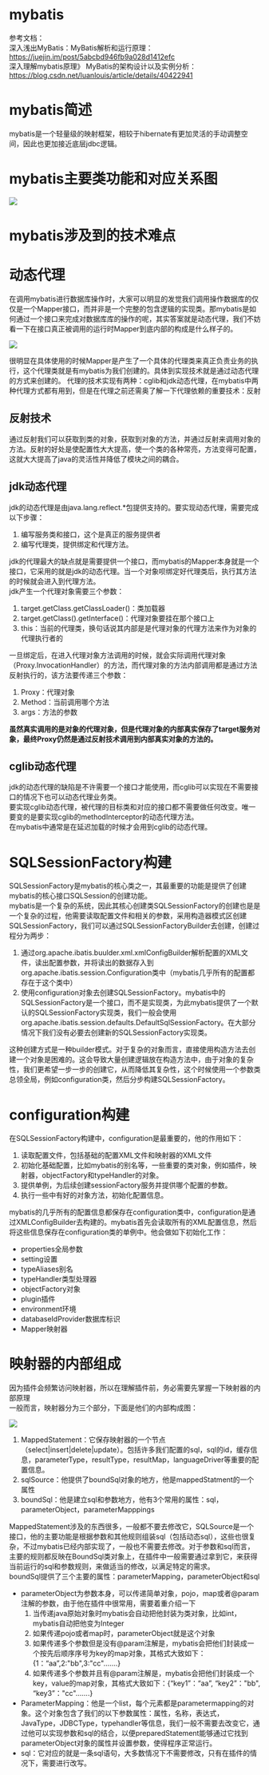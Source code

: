 # mybatis
参考文档：  
深入浅出MyBatis：MyBatis解析和运行原理：https://juejin.im/post/5abcbd946fb9a028d1412efc  
深入理解mybatis原理》 MyBatis的架构设计以及实例分析：https://blog.csdn.net/luanlouis/article/details/40422941

# mybatis简述
mybatis是一个轻量级的映射框架，相较于hibernate有更加灵活的手动调整空间，因此也更加接近底层jdbc逻辑。

# mybatis主要类功能和对应关系图

![](./source/mybatis_001.jpg)

# mybatis涉及到的技术难点

# 动态代理
在调用mybatis进行数据库操作时，大家可以明显的发觉我们调用操作数据库的仅仅是一个Mapper接口，而并非是一个完整的包含逻辑的实现类。那mybatis是如何通过一个接口来完成对数据库库的操作的呢，其实答案就是动态代理，我们不妨看一下在接口真正被调用的运行时Mapper到底内部的构成是什么样子的。    

![](./source/mybatis_002.jpg)

很明显在具体使用的时候Mapper是产生了一个具体的代理类来真正负责业务的执行，这个代理类就是有mybatis为我们创建的。具体到实现技术就是通过动态代理的方式来创建的。
代理的技术实现有两种：cglib和jdk动态代理，在mybatis中两种代理方式都有用到，但是在代理之前还需奥了解一下代理依赖的重要技术：反射  

## 反射技术
通过反射我们可以获取到类的对象，获取到对象的方法，并通过反射来调用对象的方法。反射的好处是使配置性大大提高，使一个类的各种常亮，方法变得可配置，这就大大提高了java的灵活性并降低了模块之间的耦合。  

## jdk动态代理
jdk的动态代理是由java.lang.reflect.*包提供支持的。要实现动态代理，需要完成以下步骤：  
1. 编写服务类和接口，这个是真正的服务提供者
2. 编写代理类，提供绑定和代理方法。

jdk的代理最大的缺点就是需要提供一个接口，而mybatis的Mapper本身就是一个接口，它采用的就是jdk的动态代理。当一个对象呗绑定好代理类后，执行其方法的时候就会进入到代理方法。  
jdk产生一个代理对象需要三个参数：  
1. target.getClass.getClassLoader()：类加载器
2. target.getClass().getInterface()：代理对象要挂在那个接口上
3. this：当前的代理类，换句话说其内部是是代理对象的代理方法来作为对象的代理执行者的

一旦绑定后，在进入代理对象方法调用的时候，就会实际调用代理对象（Proxy.InvocationHandler）的方法，而代理对象的方法内部调用都是通过方法反射执行的，该方法要传递三个参数：  
1. Proxy：代理对象
2. Method：当前调用哪个方法
3. args：方法的参数

**虽然真实调用的是对象的代理对象，但是代理对象的内部真实保存了target服务对象，最终Proxy仍然是通过反射技术调用到内部真实对象的方法的。**


## cglib动态代理
jdk的动态代理的缺陷是不许需要一个接口才能使用，而cglib可以实现在不需要接口的情况下也可以动态代理业务类。  
要实现cglib动态代理，被代理的目标类和对应的接口都不需要做任何改变。唯一要变的是要实现cglib的methodInterceptor的动态代理方法。  
在mybatis中通常是在延迟加载的时候才会用到cglib的动态代理。

# SQLSessionFactory构建
SQLSessionFactory是mybatis的核心类之一，其最重要的功能是提供了创建mybatis的核心接口SQLSession的创建功能。  
mybatis是一个复杂的系统，因此其核心创建类SQLSessionFactory的创建也是是一个复杂的过程，他需要读取配置文件和相关的参数，采用构造器模式区创建SQLSessionFactory，我们可以通过SQLSessionFactoryBuilder去创建，创建过程分为两步：  
1. 通过org.apache.ibatis.buulder.xml.xmlConfigBuilder解析配置的XML文件，读出配置参数，并将读出的数据存入到org.apache.ibatis.session.Configuration类中（mybatis几乎所有的配置都存在于这个类中）
2. 使用configuration对象去创建SQLSessionFactory。mybatis中的SQLSessionFactory是一个接口，而不是实现类，为此mybatis提供了一个默认的SQLSessionFactory实现类，我们一般会使用org.apache.ibatis.session.defaults.DefaultSqlSessionFactory。在大部分情况下我们没有必要去创建新的SQLSessionFactory实现类。

这种创建方式是一种builder模式。对于复杂的对象而言，直接使用构造方法去创建一个对象是困难的。这会导致大量创建逻辑放在构造方法中，由于对象的复杂性，我们更希望一步一步的创建它，从而降低其复杂性，这个时候使用一个参数类总领全局，例如configuration类，然后分步构建SQLSessionFactory。

# configuration构建
在SQLSessionFactory构建中，configuration是最重要的，他的作用如下：  
1. 读取配置文件，包括基础的配置XML文件和映射器的XML文件
2. 初始化基础配置，比如mybatis的别名等，一些重要的类对象，例如插件，映射器，objectFactory和typeHandler的对象。
3. 提供单例，为后续创建sessionFactory服务并提供哪个配置的参数。
4. 执行一些中有好的对象方法，初始化配置信息。

mybatis的几乎所有的配置信息都保存在configuration类中，configuration是通过XMLConfigBuilder去构建的。mybatis首先会读取所有的XML配置信息，然后将这些信息保存在configuration类的单例中。他会做如下初始化工作：  
* properties全局参数
* setting设置
* typeAliases别名
* typeHandler类型处理器
* objectFactory对象
* plugin插件
* environment环境
* databaseIdProvider数据库标识
* Mapper映射器

# 映射器的内部组成
因为插件会频繁访问映射器，所以在理解插件前，务必需要先掌握一下映射器的内部原理  
一般而言，映射器分为三个部分，下面是他们的内部构成图：  

![](./source/mybatis_003.jpg)

1. MappedStatement：它保存映射器的一个节点（select|insert|delete|update）。包括许多我们配置的sql，sql的id，缓存信息，parameterType，resultType，resultMap，languageDriver等重要的配置信息。
2. sqlSource：他提供了boundSql对象的地方，他是mappedStatment的一个属性
3. boundSql：他是建立sql和参数地方，他有3个常用的属性：sql，parameterObject，parameterMapppings

MappedStatement涉及的东西很多，一般都不要去修改它，SQLSource是一个接口，他的主要功能是根据参数和其他规则组装sql（包括动态sql），这些也很复杂，不过mybatis已经内部实现了，一般也不需要去修改。对于参数和sql而言，主要的规则都反映在BoundSql类对象上，在插件中一般需要通过拿到它，来获得当前运行的sql和参数规则，来做适当的修改，以满足特定的需求。  
boundSql提供了三个主要的属性：parameterMapping，parameterObject和sql  
* parameterObject为参数本身，可以传递简单对象，pojo，map或者@param注解的参数，由于他在插件中很常用，需要着重介绍一下
    1. 当传递java原始对象时mybatis会自动把他封装为类对象，比如int，mybatis自动把他变为Integer
    2. 如果传递pojo或者map时，parameterObject就是这个对象
    3. 如果传递多个参数但是没有@param注解是，mybatis会把他们封装成一个按先后顺序序号为key的map对象，其格式大致如下：{1：“aa”,2:"bb",3:"cc".......}
    4. 如果传递多个参数并且有@param注解是，mybatis会把他们封装成一个key，value的map对象，其格式大致如下：{“key1”：“aa”, “key2”："bb", “key3”："cc".......}
* ParameterMapping：他是一个list，每个元素都是parametermapping的对象。这个对象包含了我们的以下参数属性：属性，名称，表达式，JavaType，JDBCType，typehandler等信息，我们一般不需要去改变它，通过他可以实现参数和sql的结合，以便preparedStatement能够通过它找到parameterObject对象的属性并设置参数，使得程序正常运行。
* sql：它对应的就是一条sql语句，大多数情况下不需要修改，只有在插件的情况下，需要进行改写。


